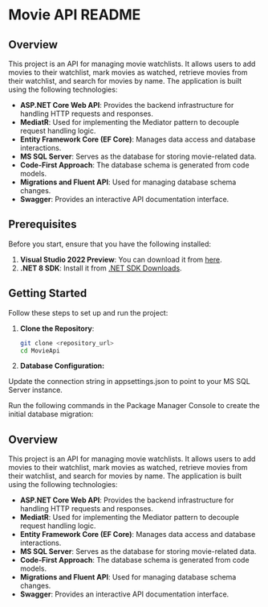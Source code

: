 # Movie API README

## Overview

This project is an API for managing movie watchlists. It allows users to add movies to their watchlist, mark movies as watched, retrieve movies from their watchlist, and search for movies by name. The application is built using the following technologies:

- **ASP.NET Core Web API**: Provides the backend infrastructure for handling HTTP requests and responses.
- **MediatR**: Used for implementing the Mediator pattern to decouple request handling logic.
- **Entity Framework Core (EF Core)**: Manages data access and database interactions.
- **MS SQL Server**: Serves as the database for storing movie-related data.
- **Code-First Approach**: The database schema is generated from code models.
- **Migrations and Fluent API**: Used for managing database schema changes.
- **Swagger**: Provides an interactive API documentation interface.

## Prerequisites

Before you start, ensure that you have the following installed:

1. **Visual Studio 2022 Preview**: You can download it from [here](https://visualstudio.microsoft.com/vs/preview/).
2. **.NET 8 SDK**: Install it from [.NET SDK Downloads](https://dotnet.microsoft.com/download/dotnet/8.0).

## Getting Started

Follow these steps to set up and run the project:

1. **Clone the Repository**:
   ```bash
   git clone <repository_url>
   cd MovieApi
   
2. **Database Configuration:**

Update the connection string in appsettings.json to point to your MS SQL Server instance.

Run the following commands in the Package Manager Console to create the initial database migration:

## Overview

This project is an API for managing movie watchlists. It allows users to add movies to their watchlist, mark movies as watched, retrieve movies from their watchlist, and search for movies by name. The application is built using the following technologies:

- **ASP.NET Core Web API**: Provides the backend infrastructure for handling HTTP requests and responses.
- **MediatR**: Used for implementing the Mediator pattern to decouple request handling logic.
- **Entity Framework Core (EF Core)**: Manages data access and database interactions.
- **MS SQL Server**: Serves as the database for storing movie-related data.
- **Code-First Approach**: The database schema is generated from code models.
- **Migrations and Fluent API**: Used for managing database schema changes.
- **Swagger**: Provides an interactive API documentation interface.
